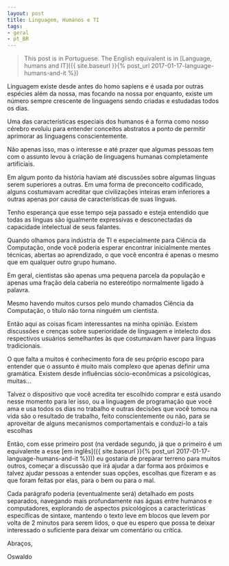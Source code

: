 ```yaml
---
layout: post
title: Linguagem, Humanos e TI
tags:
- geral
- pt_BR
---
```


> This post is in Portuguese. The English equivalent is in [Language, humans and IT]({{ site.baseurl }}{% post_url 2017-01-17-language-humans-and-it %})

Linguagem existe desde antes do homo sapiens e é usada por outras espécies além da nossa, mas focando na nossa por enquanto, existe um número sempre crescente de linguagens sendo criadas e estudadas todos os dias.

Uma das características especiais dos humanos é a forma como nosso cérebro evoluiu para entender conceitos abstratos a ponto de permitir aprimorar as linguagens conscientemente.

Não apenas isso, mas o interesse e até prazer que algumas pessoas tem com o assunto levou à criação de linguagens humanas completamente artificiais.

Em algum ponto da história haviam até discussões sobre algumas línguas serem superiores a outras. Em uma forma de preconceito codificado, alguns costumavam acreditar que civilizações inteiras eram inferiores a outras apenas por causa de características de suas línguas.

Tenho esperança que esse tempo seja passado e esteja entendido que todas as línguas são igualmente expressivas e desconectadas da capacidade intelectual de seus falantes.

Quando olhamos para indústria de TI e especialmente para Ciência da Computação, onde você poderia esperar encontrar inicialmente mentes técnicas, abertas ao aprendizado, o que você encontra é apenas o mesmo que em qualquer outro grupo humano.

Em geral, cientistas são apenas uma pequena parcela da população e apenas uma fração dela caberia no estereótipo normalmente ligado à palavra.

Mesmo havendo muitos cursos pelo mundo chamados Ciência da Computação, o título não torna ninguém um cientista.

Então aqui as coisas ficam interessantes na minha opinião. Existem discussões e crenças sobre superioridade de linguagem e intelecto dos respectivos usuários semelhantes às que costumavam haver para línguas tradicionais.

O que falta a muitos é conhecimento fora de seu próprio escopo para entender que o assunto é muito mais complexo que apenas definir uma gramática. Existem desde influências sócio-econômicas a psicológicas, muitas...

Talvez o dispositivo que você acredita ter escolhido comprar e está usando nesse momento para ler isso, ou a linguagem de programação que você ama e usa todos os dias no trabalho e outras decisões que você tomou na vida são o resultado de trabalho, feito conscientemente ou não, para se aproveitar de alguns mecanismos comportamentais e conduzi-lo a tais escolhas

Então, com esse primeiro post (na verdade segundo, já que o primeiro é um equivalente a esse [em inglês]({{ site.baseurl }}{% post_url 2017-01-17-language-humans-and-it %}))) eu gostaria de preparar terreno para muitos outros, começar a discussão que irá ajudar a dar forma aos próximos e talvez ajudar pessoas a entender suas opções, escolhas que fizeram e as que foram feitas por elas, para o bem ou para o mal.

Cada parágrafo poderia (eventualmente será) detalhado em posts separados, navegando mais profundamente nas águas entre humanos e computadores, explorando de aspectos psicológicos a características específicas de sintaxe, mantendo o texto leve em blocos que levem por volta de 2 minutos para serem lidos, o que eu espero que possa te deixar interessado o suficiente para deixar um comentário ou crítica.

Abraços,

Oswaldo
